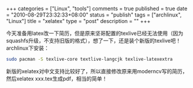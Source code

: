+++
categories = ["Linux", "tools"]
comments = true
published = true
date = "2010-08-29T23:32:33+08:00"
status = "publish"
tags = ["archlinux", "Linux"]
title = "xelatex"
type = "post"
description = ""
+++

今天准备用latex改一下简历，但是原来坚哥配置的texlive已经无法使用（因为squashfs升级，不支持旧版的格式），想了一下，还是装个新版的texlive吧！archlinux下安装：


```sh
sudo pacman -S texlive-core textlive-langcjk texlive-latexextra
```

新版的xelatex对中文支持比较好了，所以直接修改原来用moderncv写的简历，然后xelatex xxx.tex生成pdf，相当的简单！
<!--more-->